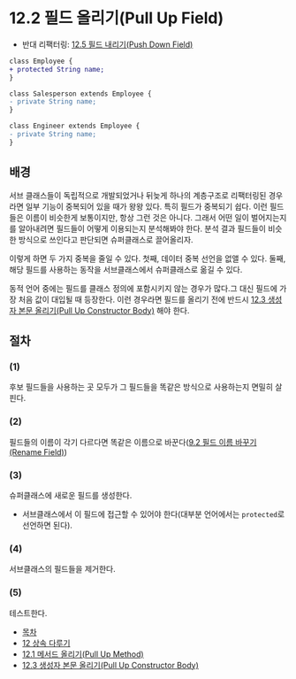 # 12.2 필드 올리기(Pull Up Field)
- 반대 리팩터링: [12.5 필드 내리기(Push Down Field)](https://github.com/wonder13662/refactoring-v2/blob/writing/chapter12/12-5.md)
``` diff
class Employee {
+ protected String name;  
}

class Salesperson extends Employee {
- private String name;
}

class Engineer extends Employee {
- private String name;
}
```

## 배경
서브 클래스들이 독립적으로 개발되었거나 뒤늦게 하나의 계층구조로 리팩터링된 경우라면 일부 기능이 중복되어 있을 때가 왕왕 있다. 특히 필드가 중복되기 쉽다. 이런 필드들은 이름이 비슷한게 보통이지만, 항상 그런 것은 아니다. 그래서 어떤 일이 벌어지는지를 알아내려면 필드들이 어떻게 이용되는지 분석해봐야 한다. 분석 결과 필드들이 비슷한 방식으로 쓰인다고 판단되면 슈퍼클래스로 끌어올리자.

이렇게 하면 두 가지 중복을 줄일 수 있다. 첫째, 데이터 중복 선언을 없앨 수 있다. 둘째, 해당 필드를 사용하는 동작을 서브클래스에서 슈퍼클래스로 옮길 수 있다.

동적 언어 중에는 필드를 클래스 정의에 포함시키지 않는 경우가 많다.그 대신 필드에 가장 처음 값이 대입될 때 등장한다. 이런 경우라면 필드를 올리기 전에 반드시 [12.3 생성자 본문 올리기(Pull Up Constructor Body)](https://github.com/wonder13662/refactoring-v2/blob/writing/chapter12/12-3.md) 해야 한다.
## 절차
### (1)
후보 필드들을 사용하는 곳 모두가 그 필드들을 똑같은 방식으로 사용하는지 면밀히 살핀다.
### (2)
필드들의 이름이 각기 다르다면 똑같은 이름으로 바꾼다([9.2 필드 이름 바꾸기(Rename Field)](https://github.com/wonder13662/refactoring-v2/blob/writing/chapter09/9-2.md))
### (3)
슈퍼클래스에 새로운 필드를 생성한다.
- 서브클래스에서 이 필드에 접근할 수 있어야 한다(대부분 언어에서는 `protected`로 선언하면 된다).
### (4)
서브클래스의 필드들을 제거한다.
### (5)
테스트한다.

- [목차](https://github.com/wonder13662/refactoring-v2/blob/writing/README.md)
- [12 상속 다루기](https://github.com/wonder13662/refactoring-v2/blob/writing/chapter12)
- [12.1 메서드 올리기(Pull Up Method)](https://github.com/wonder13662/refactoring-v2/blob/writing/chapter12/12-1.md)
- [12.3 생성자 본문 올리기(Pull Up Constructor Body)](https://github.com/wonder13662/refactoring-v2/blob/writing/chapter12/12-3.md)